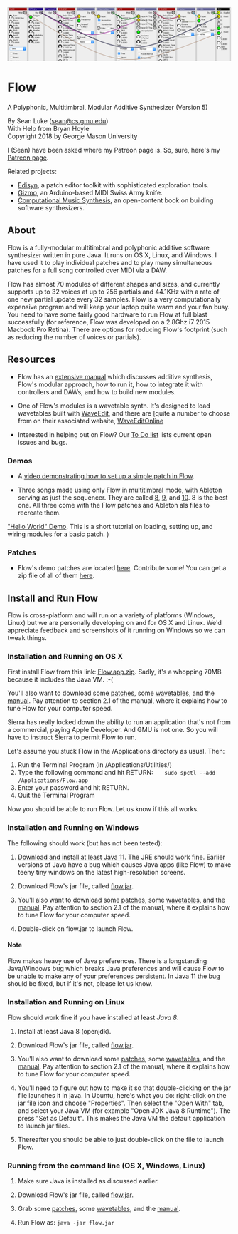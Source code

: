 ![Flow Splash Banner](docs/web/Banner.png)


# Flow 
A Polyphonic, Multitimbral, Modular Additive Synthesizer (Version 5)
 
By Sean Luke (sean@cs.gmu.edu) \
With Help from Bryan Hoyle \
Copyright 2018 by George Mason University

I (Sean) have been asked where my Patreon page is.  So, sure, here's my <a href="https://www.patreon.com/SeanLuke">Patreon page</a>.

Related projects:  

* [Edisyn](https://github.com/eclab/edisyn), a patch editor toolkit with sophisticated exploration tools.
* [Gizmo](https://cs.gmu.edu/~sean/projects/gizmo/), an Arduino-based MIDI Swiss Army knife.
* [Computational Music Synthesis](https://cs.gmu.edu/~sean/book/synthesis/), an open-content book on building software synthesizers.

## About

Flow is a fully-modular multitimbral and polyphonic additive software synthesizer written in pure Java.  It runs on OS X, Linux, and Windows.  I have used it to play individual patches and to play many simultaneous patches for a full song controlled over MIDI via a DAW.

Flow has almost 70 modules of different shapes and sizes, and currently supports up to 32 voices at up to 256 partials and 44.1KHz with a rate of one new partial update every 32 samples.  Flow is a very computationally expensive program and will keep your laptop quite warm and your fan busy.  You need to have some fairly good hardware to run Flow at full blast successfully (for reference, Flow was developed on a 2.8Ghz i7 2015 Macbook Pro Retina).  There are options for reducing Flow's footprint (such as reducing the number of voices or partials).

## Resources

* Flow has an [extensive manual](https://cs.gmu.edu/~eclab/projects/flow/flow.pdf) which discusses additive synthesis, Flow's modular approach, how to run it, how to integrate it with controllers and DAWs, and how to build new modules.

* One of Flow's modules is a wavetable synth.  It's designed to load wavetables built with [WaveEdit](http://synthtech.com/waveedit/), and there are [quite a number to choose from on their associated website, [WaveEditOnline](https://waveeditonline.com/)

* Interested in helping out on Flow?  Our [To Do list](TODO.md) lists current open issues and bugs.

### Demos
* A [video demonstrating how to set up a simple patch in Flow](https://youtu.be/zkmEVWfly-0).

* Three songs made using only Flow in multitimbral mode, with Ableton serving as just the sequencer.  They are called [8](https://cs.gmu.edu/~sean/projects/synth/log/#8), [9](https://cs.gmu.edu/~sean/projects/synth/log/#9), and [10](https://cs.gmu.edu/~sean/projects/synth/log/#10).  8 is the best one. All three come with the Flow patches and Ableton als files to recreate them.

[//]: <> ( yo mama )

["Hello World" Demo](https://www.youtube.com/watch?v=w3aao8Sp0sQ).  This is a short tutorial on loading, setting up, and wiring modules for a basic patch. )

### Patches

* Flow's demo patches are located [here](flow/patches).   Contribute some!   You can get a zip file of all of them [here](https://github.com/eclab/flow/blob/master/flow/patches.zip?raw=true).

## Install and Run Flow

Flow is cross-platform and will run on a variety of platforms (Windows, Linux) but we are personally developing on and for
OS X and Linux. We'd appreciate feedback and screenshots of it running on Windows so we can tweak things.


### Installation and Running on OS X 

First install Flow from this link: [Flow.app.zip](https://cs.gmu.edu/~eclab/projects/flow/Flow.app.zip). 
Sadly, it's a whopping 70MB because it includes the Java VM.  :-(

You'll also want to download some [patches](https://github.com/eclab/flow/blob/master/flow/patches.zip?raw=true), some [wavetables](https://waveeditonline.com/), and the [manual](https://cs.gmu.edu/~eclab/projects/flow/flow.pdf).  Pay attention to section 2.1 of the manual, where it explains how to tune Flow for your computer speed.  

Sierra has really locked down the ability to run an application that's not from a commercial, paying Apple Developer.  And GMU is not one.  So you will have to instruct Sierra to permit Flow to run.

Let's assume you stuck Flow in the /Applications directory as usual.  Then:

1. Run the Terminal Program (in /Applications/Utilities/)
2. Type the following command and hit RETURN: `   sudo spctl --add /Applications/Flow.app`
4. Enter your password and hit RETURN.
5. Quit the Terminal Program

Now you should be able to run Flow.  Let us know if this all works.


### Installation and Running on Windows

The following should work (but has not been tested):

1. [Download and install at least Java 11](https://www.oracle.com/technetwork/java/javase/downloads).  The JRE should work fine.  Earlier versions of Java have a bug which causes Java apps (like Flow) to make teeny tiny windows on the latest high-resolution screens.

2. Download Flow's jar file, called [flow.jar](https://cs.gmu.edu/~eclab/projects/flow/flow.jar).

3. You'll also want to download some [patches](https://github.com/eclab/flow/blob/master/flow/patches.zip?raw=true), some [wavetables](https://waveeditonline.com/), and the [manual](https://cs.gmu.edu/~eclab/projects/flow/flow.pdf).  Pay attention to section 2.1 of the manual, where it explains how to tune Flow for your computer speed.

4. Double-click on flow.jar to launch Flow.

#### Note

Flow makes heavy use of Java preferences.  There is a longstanding Java/Windows bug which breaks Java preferences and will cause Flow to be unable to make any of your preferences persistent.  In Java 11 the bug should be fixed, but if it's not, please let us know.


### Installation and Running on Linux

Flow should work fine if you have installed at least *Java 8*.

1. Install at least Java 8 (openjdk).

2. Download Flow's jar file, called [flow.jar](https://cs.gmu.edu/~eclab/projects/flow/flow.jar).

3. You'll also want to download some [patches](https://github.com/eclab/flow/blob/master/flow/patches.zip?raw=true), some [wavetables](https://waveeditonline.com/), and the [manual](https://cs.gmu.edu/~eclab/projects/flow/flow.pdf).  Pay attention to section 2.1 of the manual, where it explains how to tune Flow for your computer speed.

4. You'll need to figure out how to make it so that double-clicking on the jar file launches it in java.  In Ubuntu, here's what you do: right-click on the jar file icon and choose "Properties".  Then select the "Open With" tab, and select your Java VM (for example "Open JDK Java 8 Runtime").  The press "Set as Default".  This makes the Java VM the default application to launch jar files.

5. Thereafter you should be able to just double-click on the file to launch Flow.


### Running from the command line (OS X, Windows, Linux)

1. Make sure Java is installed as discussed earlier.

2. Download Flow's jar file, called [flow.jar](https://cs.gmu.edu/~eclab/projects/flow/flow.jar).

3. Grab some [patches](https://github.com/eclab/flow/blob/master/flow/patches.zip?raw=true), some [wavetables](https://waveeditonline.com/), and the [manual](https://cs.gmu.edu/~eclab/projects/flow/flow.pdf).  

4. Run Flow as:   `java -jar flow.jar`



